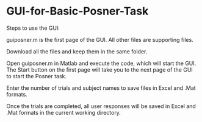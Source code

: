 # GUI-for-Basic-Posner-Task

Steps to use the GUI:

guiposner.m is the first page of the GUI. All other files are supporting files.

Download all the files and keep them in the same folder.

Open guiposner.m in Matlab and execute the code, which will start the GUI. The Start button on the first page will take you to the next page of the GUI to start the Posner task.

Enter the number of trials and subject names to save files in Excel and .Mat formats.

Once the trials are completed, all user responses will be saved in Excel and .Mat formats in the current working directory.
